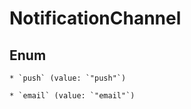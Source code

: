 
# NotificationChannel

## Enum


    * `push` (value: `"push"`)

    * `email` (value: `"email"`)



